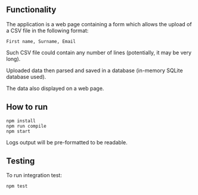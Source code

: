 Functionality
----------

The application is a web page containing a form which allows the upload of a CSV file in the following format:

```First name, Surname, Email```

Such CSV file could contain any number of lines (potentially, it may be very long). 

Uploaded data then parsed and saved in a database (in-memory SQLite database used).

The data also displayed on a web page.


How to run
----------

```
npm install
npm run compile
npm start
```

Logs output will be pre-formatted to be readable.  

Testing
-------

To run integration test:

```npm test```

